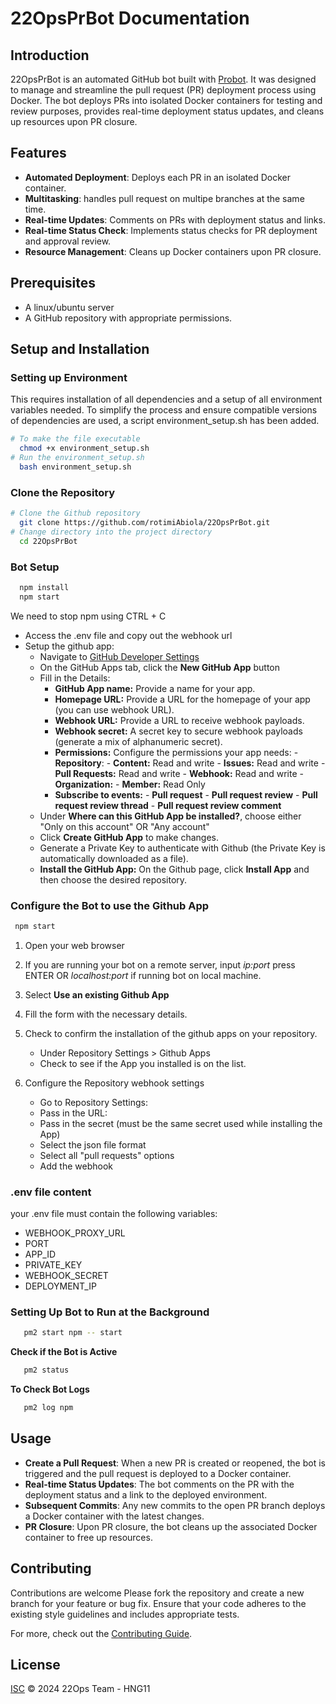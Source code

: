 # 22OpsPrBot Documentation

## Introduction
22OpsPrBot is an automated GitHub bot built with [Probot](https://github.com/probot/probot). It was designed to manage and streamline the pull request (PR) deployment process using Docker. The bot deploys PRs into isolated Docker containers for testing and review purposes, provides real-time deployment status updates, and cleans up resources upon PR closure.

## Features
- **Automated Deployment**: Deploys each PR in an isolated Docker container.
- **Multitasking**: handles pull request on multipe branches at the same time.
- **Real-time Updates**: Comments on PRs with deployment status and links.
- **Real-time Status Check**: Implements status checks for PR deployment and approval review.
- **Resource Management**: Cleans up Docker containers upon PR closure.

## Prerequisites
- A linux/ubuntu server
- A GitHub repository with appropriate permissions.

## Setup and Installation

### Setting up Environment
This requires installation of all dependencies and a setup of all environment variables needed. To simplify the process and ensure compatible versions of dependencies are used, a script environment_setup.sh has been added. 

   ```sh
   # To make the file executable
     chmod +x environment_setup.sh
   # Run the environment_setup.sh
     bash environment_setup.sh
   ```

### Clone the Repository
   ```sh
   # Clone the Github repository
     git clone https://github.com/rotimiAbiola/22OpsPrBot.git
   # Change directory into the project directory
     cd 22OpsPrBot
   ```
### Bot Setup
```sh
  npm install
  npm start
```
  We need to stop npm using CTRL + C
  
- Access the .env file and copy out the webhook url
- Setup the github app:
   -  Navigate to [GitHub Developer Settings](https://github.com/settings/apps)
   -  On the GitHub Apps tab, click the **New GitHub App** button
   -  Fill in the Details:
         - **GitHub App name:** Provide a name for your app.
         - **Homepage URL:** Provide a URL for the homepage of your app (you can use webhook URL).
         - **Webhook URL:** Provide a URL to receive webhook payloads.
         - **Webhook secret:** A secret key to secure webhook payloads (generate a mix of alphanumeric secret).
         - **Permissions:** Configure the permissions your app needs:
               - **Repository**:
                    - **Content:** Read and write
                    - **Issues:** Read and write
                    - **Pull Requests:** Read and write
                    - **Webhook:** Read and write
               - **Organization:**
                    - **Member:** Read Only
         - **Subscribe to events:**
               - **Pull request**
               - **Pull request review**
               - **Pull request review thread**
               - **Pull request review comment**
   -  Under **Where can this GitHub App be installed?**, choose either "Only on this account" OR "Any account"
   -  Click **Create GitHub App** to make changes.
   -  Generate a Private Key to authenticate with Github (the Private Key is automatically downloaded as a file).
   -  **Install the GitHub App:** On the Github page, click **Install App** and then choose the desired repository.
     
### Configure the Bot to use the Github App       
```sh
 npm start
 ```
1. Open your web browser
2. If you are running your bot on a remote server, input *ip:port* press ENTER OR *localhost:port* if running bot on local machine.
3. Select **Use an existing Github App**
4. Fill the form with the necessary details.
5. Check to confirm the installation of the github apps on your repository.
      - Under Repository Settings > Github Apps
      - Check to see if the App you installed is on the list.

6. Configure the Repository webhook settings
      - Go to Repository Settings:
      - Pass in the URL:
      - Pass in the secret (must be the same secret used while installing the App) 
      - Select the json file format
      - Select all "pull requests" options
      - Add the webhook

### .env file content
your .env file must contain the following variables:
- WEBHOOK_PROXY_URL
- PORT
- APP_ID
- PRIVATE_KEY
- WEBHOOK_SECRET
- DEPLOYMENT_IP
  
### Setting Up Bot to Run at the Background
```sh
   pm2 start npm -- start
```
**Check if the Bot is Active**
```sh
   pm2 status
```
**To Check Bot Logs**
```sh
   pm2 log npm
```

## Usage

- **Create a Pull Request**: When a new PR is created or reopened, the bot is triggered and the pull request is deployed to a Docker container.
- **Real-time Status Updates**: The bot comments on the PR with the deployment status and a link to the deployed environment.
- **Subsequent Commits**: Any new commits to the open PR branch deploys a Docker container with the latest changes.
- **PR Closure**: Upon PR closure, the bot cleans up the associated Docker container to free up resources.

## Contributing
Contributions are welcome Please fork the repository and create a new branch for your feature or bug fix. Ensure that your code adheres to the existing style guidelines and includes appropriate tests.


For more, check out the [Contributing Guide](CONTRIBUTING.md).

## License

[ISC](LICENSE) © 2024 22Ops Team - HNG11
